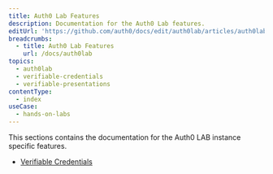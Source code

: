```yaml
---
title: Auth0 Lab Features
description: Documentation for the Auth0 Lab features.
editUrl: 'https://github.com/auth0/docs/edit/auth0lab/articles/auth0lab/index.md'
breadcrumbs:
  - title: Auth0 Lab Features
    url: /docs/auth0lab
topics:
  - auth0lab
  - verifiable-credentials
  - verifiable-presentations
contentType:
  - index
useCase:
  - hands-on-labs
---
```


This sections contains the documentation for the Auth0 LAB instance specific features.

-  [Verifiable Credentials](/docs/auth0lab/verifiable-credentials/overview)
